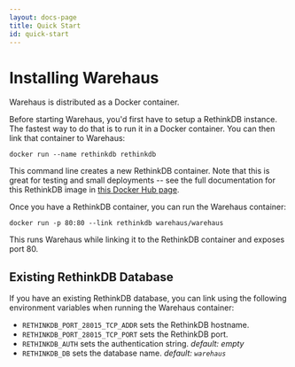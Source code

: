 ```yaml
---
layout: docs-page
title: Quick Start
id: quick-start
---
```


# Installing Warehaus

Warehaus is distributed as a Docker container.

Before starting Warehaus, you'd first have to setup a RethinkDB instance. The fastest way to do that is to run it in a Docker container. You can then link that container to Warehaus:

    docker run --name rethinkdb rethinkdb

This command line creates a new RethinkDB container. Note that this is great for testing and small deployments -- see the full documentation for this RethinkDB image in [this Docker Hub page](https://hub.docker.com/_/rethinkdb/).

Once you have a RethinkDB container, you can run the Warehaus container:

    docker run -p 80:80 --link rethinkdb warehaus/warehaus
    
This runs Warehaus while linking it to the RethinkDB container and exposes port 80.

## Existing RethinkDB Database

If you have an existing RethinkDB database, you can link using the following environment variables when running the Warehaus container:

* `RETHINKDB_PORT_28015_TCP_ADDR` sets the RethinkDB hostname.
* `RETHINKDB_PORT_28015_TCP_PORT` sets the RethinkDB port.
* `RETHINKDB_AUTH` sets the authentication string. *default: empty*
* `RETHINKDB_DB` sets the database name. *default: `warehaus`*
